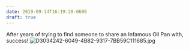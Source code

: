 ```yaml
---
date: 2019-09-14T16:19:28-0600
draft: true
---
```




After years of trying to find someone to share an Infamous Oil Pan with, success! ![D3034242-6049-4B82-9317-7BB59C111685.jpg](http://ianwhitney.micro.blog/uploads/2019/547b5edda9.jpg)



